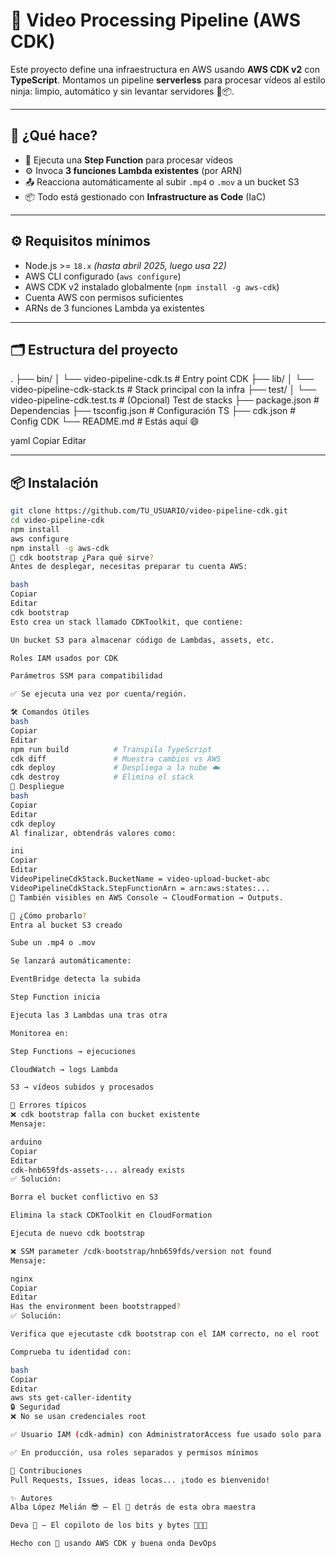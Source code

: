 # 🎥 Video Processing Pipeline (AWS CDK)

Este proyecto define una infraestructura en AWS usando **AWS CDK v2** con **TypeScript**. Montamos un pipeline **serverless** para procesar vídeos al estilo ninja: limpio, automático y sin levantar servidores 🥷📦.

---

## 🚀 ¿Qué hace?

- 🧠 Ejecuta una **Step Function** para procesar vídeos
- ⚙️ Invoca **3 funciones Lambda existentes** (por ARN)
- 📤 Reacciona automáticamente al subir `.mp4` o `.mov` a un bucket S3
- 📦 Todo está gestionado con **Infrastructure as Code** (IaC)

---

## ⚙️ Requisitos mínimos

- Node.js >= `18.x` *(hasta abril 2025, luego usa 22)*
- AWS CLI configurado (`aws configure`)
- AWS CDK v2 instalado globalmente (`npm install -g aws-cdk`)
- Cuenta AWS con permisos suficientes
- ARNs de 3 funciones Lambda ya existentes

---

## 🗂️ Estructura del proyecto

. 
├── bin/ 
│ 
└── video-pipeline-cdk.ts # Entry point CDK 
├── lib/ 
│ 
└── video-pipeline-cdk-stack.ts # Stack principal con la infra 
├── test/ 
│ 
└── video-pipeline-cdk.test.ts # (Opcional) Test de stacks 
├── package.json # Dependencias 
├── tsconfig.json # Configuración TS 
├── cdk.json # Config CDK 
└── README.md # Estás aquí 😄

yaml
Copiar
Editar

---

## 📦 Instalación

```bash
git clone https://github.com/TU_USUARIO/video-pipeline-cdk.git
cd video-pipeline-cdk
npm install
aws configure
npm install -g aws-cdk
🔐 cdk bootstrap ¿Para qué sirve?
Antes de desplegar, necesitas preparar tu cuenta AWS:

bash
Copiar
Editar
cdk bootstrap
Esto crea un stack llamado CDKToolkit, que contiene:

Un bucket S3 para almacenar código de Lambdas, assets, etc.

Roles IAM usados por CDK

Parámetros SSM para compatibilidad

✅ Se ejecuta una vez por cuenta/región.

🛠️ Comandos útiles
bash
Copiar
Editar
npm run build          # Transpila TypeScript
cdk diff               # Muestra cambios vs AWS
cdk deploy             # Despliega a la nube ☁️
cdk destroy            # Elimina el stack
🚀 Despliegue
bash
Copiar
Editar
cdk deploy
Al finalizar, obtendrás valores como:

ini
Copiar
Editar
VideoPipelineCdkStack.BucketName = video-upload-bucket-abc
VideoPipelineCdkStack.StepFunctionArn = arn:aws:states:...
📍 También visibles en AWS Console → CloudFormation → Outputs.

🧪 ¿Cómo probarlo?
Entra al bucket S3 creado

Sube un .mp4 o .mov

Se lanzará automáticamente:

EventBridge detecta la subida

Step Function inicia

Ejecuta las 3 Lambdas una tras otra

Monitorea en:

Step Functions → ejecuciones

CloudWatch → logs Lambda

S3 → vídeos subidos y procesados

🧨 Errores típicos
❌ cdk bootstrap falla con bucket existente
Mensaje:

arduino
Copiar
Editar
cdk-hnb659fds-assets-... already exists
✅ Solución:

Borra el bucket conflictivo en S3

Elimina la stack CDKToolkit en CloudFormation

Ejecuta de nuevo cdk bootstrap

❌ SSM parameter /cdk-bootstrap/hnb659fds/version not found
Mensaje:

nginx
Copiar
Editar
Has the environment been bootstrapped?
✅ Solución:

Verifica que ejecutaste cdk bootstrap con el IAM correcto, no el root

Comprueba tu identidad con:

bash
Copiar
Editar
aws sts get-caller-identity
🔒 Seguridad
❌ No se usan credenciales root

✅ Usuario IAM (cdk-admin) con AdministratorAccess fue usado solo para test

✅ En producción, usa roles separados y permisos mínimos

🤝 Contribuciones
Pull Requests, Issues, ideas locas... ¡todo es bienvenido!

✨ Autores
Alba López Melián 😎 – El 🧠 detrás de esta obra maestra

Deva 🤖 – El copiloto de los bits y bytes 🔨🤖🔧

Hecho con 💛 usando AWS CDK y buena onda DevOps